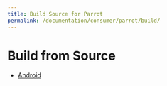 ```yaml
---
title: Build Source for Parrot
permalink: /documentation/consumer/parrot/build/
---
```


# Build from Source

- [Android](android/)

